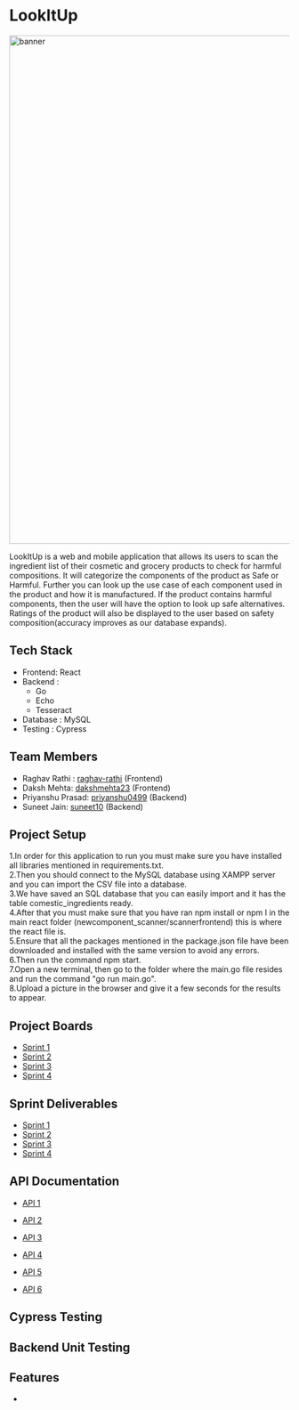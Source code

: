 # LookItUp

<img width="914" alt="banner" src="https://user-images.githubusercontent.com/45250166/164387389-28fa8421-e720-429b-a50b-0b679e918865.png">


LookItUp is a web and mobile application that allows its users to scan the ingredient list of their cosmetic and grocery products to check for harmful compositions. It will categorize the components of the product as Safe or Harmful. Further you can look up the use case of each component used in the product and how it is manufactured. If the product contains harmful components, then the user will have the option to look up safe alternatives.
Ratings of the product will also be displayed to the user based on safety composition(accuracy improves as our database expands).

## Tech Stack<br>

- Frontend: React<br>
- Backend : 
  - Go 
  - Echo 
  - Tesseract 
- Database : MySQL
- Testing : Cypress



## Team Members <br>
- Raghav Rathi : [raghav-rathi](https://github.com/raghav-rathi) (Frontend)
- Daksh Mehta: [dakshmehta23](https://github.com/dakshmehta23) (Frontend)
- Priyanshu Prasad: [priyanshu0499](https://github.com/raghav-rathi/LookItUp/commits?author=priyanshu0499) (Backend)
- Suneet Jain: [suneet10](https://github.com/suneet10) (Backend)

## Project Setup
1.In order for this application to run you must make sure you have installed all libraries mentioned in requirements.txt.<br>
2.Then you should connect to the MySQL database using XAMPP server and you can import the CSV file into a database.<br>
3.We have saved an SQL database that you can easily import and it has the table comestic_ingredients ready.<br>
4.After that you must make sure that you have ran npm install or npm I in the main react folder (newcomponent_scanner/scannerfrontend) this is where the react file is.<br>
5.Ensure that all the packages mentioned in the package.json file have been downloaded and installed with the same version to avoid any errors.<br>
6.Then run the command npm start.<br>
7.Open a new terminal, then go to the folder where the main.go file resides and run the command "go run main.go".<br>
8.Upload a picture in the browser and give it a few seconds for the results to appear.<br>

## Project Boards
- [Sprint 1](https://github.com/raghav-rathi/LookItUp/projects/1)
- [Sprint 2](https://github.com/raghav-rathi/LookItUp/projects/2)
- [Sprint 3](https://github.com/raghav-rathi/LookItUp/projects/4)
- [Sprint 4](https://github.com/raghav-rathi/LookItUp/projects/7)

## Sprint Deliverables 
- [Sprint 1](https://github.com/raghav-rathi/LookItUp/blob/main/Sprint1.md)
- [Sprint 2](https://github.com/raghav-rathi/LookItUp/blob/main/Sprint2.md)
- [Sprint 3](https://github.com/raghav-rathi/LookItUp/blob/main/Sprint3.md)
- [Sprint 4](https://github.com/raghav-rathi/LookItUp/blob/main/Sprint4.md)

## API Documentation
- [API 1](https://github.com/raghav-rathi/LookItUp/wiki/API-Documnetation#api-1-register-a-user)

- [API 2](https://github.com/raghav-rathi/LookItUp/wiki/API-Documnetation#api-2-register-a-user)

- [API 3](https://github.com/raghav-rathi/LookItUp/wiki/API-Documnetation#api-3-register-a-user)

- [API 4](https://github.com/raghav-rathi/LookItUp/wiki/API-Documnetation#api-4-logs-out-a-user)

- [API 5](https://github.com/raghav-rathi/LookItUp/wiki/API-Documnetation#api-5-scanner)

- [API 6](https://github.com/raghav-rathi/LookItUp/wiki/API-Documnetation#api-6-health)


## Cypress Testing

## Backend Unit Testing
## Features
- 

